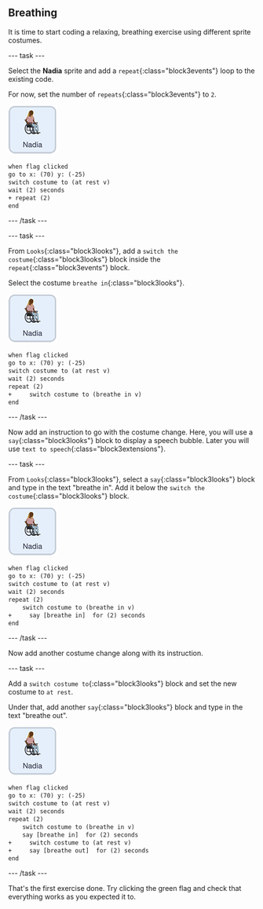 ## Breathing

It is time to start coding a relaxing, breathing exercise using different sprite costumes.

--- task ---

Select the **Nadia** sprite and add a `repeat`{:class="block3events"} loop to the existing code.

For now, set the number of `repeats`{:class="block3events"} to `2`.

![Nadia sprite icon](images/nadia_sprite.png)

```blocks3
when flag clicked
go to x: (70) y: (-25)
switch costume to (at rest v)
wait (2) seconds
+ repeat (2)
end
```

--- /task ---

--- task ---

From `Looks`{:class="block3looks"}, add a `switch the costume`{:class="block3looks"} block inside the `repeat`{:class="block3events"} block.

Select the costume `breathe in`{:class="block3looks"}.

![Nadia sprite icon](images/nadia_sprite.png)

```blocks3
when flag clicked
go to x: (70) y: (-25)
switch costume to (at rest v)
wait (2) seconds
repeat (2)
+     switch costume to (breathe in v)
end
```

--- /task ---

Now add an instruction to go with the costume change. Here, you will use a `say`{:class="block3looks"} block to display a speech bubble. Later you will use `text to speech`{:class="block3extensions"}.

--- task ---

From `Looks`{:class="block3looks"}, select a `say`{:class="block3looks"} block and type in the text "breathe in". Add it below the `switch the costume`{:class="block3looks"} block.

![Nadia sprite icon](images/nadia_sprite.png)

```blocks3
when flag clicked
go to x: (70) y: (-25)
switch costume to (at rest v)
wait (2) seconds
repeat (2)
    switch costume to (breathe in v)
+     say [breathe in]  for (2) seconds
end
```

--- /task ---

Now add another costume change along with its instruction.

--- task ---

Add a `switch costume to`{:class="block3looks"} block and set the new costume to `at rest`.

Under that, add another `say`{:class="block3looks"} block and type in the text "breathe out".

![Nadia sprite icon](images/nadia_sprite.png)

```blocks3
when flag clicked
go to x: (70) y: (-25)
switch costume to (at rest v)
wait (2) seconds
repeat (2)
    switch costume to (breathe in v)
    say [breathe in]  for (2) seconds
+     switch costume to (at rest v)
+     say [breathe out]  for (2) seconds
end
```

--- /task ---

That's the first exercise done. Try clicking the green flag and check that everything works as you expected it to.
